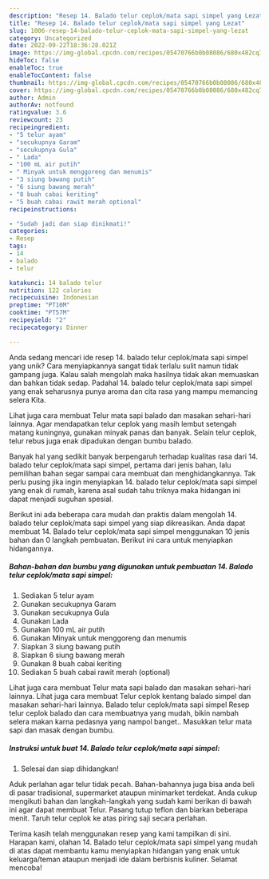 ```yaml
---
description: "Resep 14. Balado telur ceplok/mata sapi simpel yang Lezat"
title: "Resep 14. Balado telur ceplok/mata sapi simpel yang Lezat"
slug: 1006-resep-14-balado-telur-ceplok-mata-sapi-simpel-yang-lezat
category: Uncategorized
date: 2022-09-22T18:36:28.021Z
image: https://img-global.cpcdn.com/recipes/05470766b0b08086/680x482cq70/14-balado-telur-ceplokmata-sapi-simpel-foto-resep-utama.jpg
hideToc: false
enableToc: true
enableTocContent: false
thumbnail: https://img-global.cpcdn.com/recipes/05470766b0b08086/680x482cq70/14-balado-telur-ceplokmata-sapi-simpel-foto-resep-utama.jpg
cover: https://img-global.cpcdn.com/recipes/05470766b0b08086/680x482cq70/14-balado-telur-ceplokmata-sapi-simpel-foto-resep-utama.jpg
author: Admin
authorAv: notfound
ratingvalue: 3.6
reviewcount: 23
recipeingredient:
- "5 telur ayam"
- "secukupnya Garam"
- "secukupnya Gula"
- " Lada"
- "100 mL air putih"
- " Minyak untuk menggoreng dan menumis"
- "3 siung bawang putih"
- "6 siung bawang merah"
- "8 buah cabai keriting"
- "5 buah cabai rawit merah optional"
recipeinstructions:

- "Sudah jadi dan siap dinikmati!"
categories:
- Resep
tags:
- 14
- balado
- telur

katakunci: 14 balado telur 
nutrition: 122 calories
recipecuisine: Indonesian
preptime: "PT10M"
cooktime: "PT57M"
recipeyield: "2"
recipecategory: Dinner

---
```





Anda sedang mencari ide resep 14. balado telur ceplok/mata sapi simpel yang unik? Cara menyiapkannya sangat tidak terlalu sulit namun tidak gampang juga. Kalau salah mengolah maka hasilnya tidak akan memuaskan dan bahkan tidak sedap. Padahal 14. balado telur ceplok/mata sapi simpel yang enak seharusnya punya aroma dan cita rasa yang mampu memancing selera Kita.





Lihat juga cara membuat Telur mata sapi balado dan masakan sehari-hari lainnya. Agar mendapatkan telur ceplok yang masih lembut setengah matang kuningnya, gunakan minyak panas dan banyak. Selain telur ceplok, telur rebus juga enak dipadukan dengan bumbu balado.

Banyak hal yang sedikit banyak berpengaruh terhadap kualitas rasa dari 14. balado telur ceplok/mata sapi simpel, pertama dari jenis bahan, lalu pemilihan bahan segar sampai cara membuat dan menghidangkannya. Tak perlu pusing jika ingin menyiapkan 14. balado telur ceplok/mata sapi simpel yang enak di rumah, karena asal sudah tahu triknya maka hidangan ini dapat menjadi suguhan spesial.






Berikut ini ada beberapa cara mudah dan praktis dalam mengolah 14. balado telur ceplok/mata sapi simpel yang siap dikreasikan. Anda dapat membuat 14. Balado telur ceplok/mata sapi simpel menggunakan 10 jenis bahan dan 0 langkah pembuatan. Berikut ini cara untuk menyiapkan hidangannya.

<!--inarticleads1-->

##### Bahan-bahan dan bumbu yang digunakan untuk pembuatan 14. Balado telur ceplok/mata sapi simpel:

1. Sediakan 5 telur ayam
1. Gunakan secukupnya Garam
1. Gunakan secukupnya Gula
1. Gunakan  Lada
1. Gunakan 100 mL air putih
1. Gunakan  Minyak untuk menggoreng dan menumis
1. Siapkan 3 siung bawang putih
1. Siapkan 6 siung bawang merah
1. Gunakan 8 buah cabai keriting
1. Sediakan 5 buah cabai rawit merah (optional)


Lihat juga cara membuat Telur mata sapi balado dan masakan sehari-hari lainnya. Lihat juga cara membuat Telur ceplok kentang balado simpel dan masakan sehari-hari lainnya. Balado telur ceplok/mata sapi simpel Resep telur ceplok balado dan cara membuatnya yang mudah, bikin nambah selera makan karna pedasnya yang nampol banget.. Masukkan telur mata sapi dan masak dengan bumbu. 

<!--inarticleads2-->

##### Instruksi untuk buat 14. Balado telur ceplok/mata sapi simpel:


1. Selesai dan siap dihidangkan!

Aduk perlahan agar telur tidak pecah. Bahan-bahannya juga bisa anda beli di pasar tradisional, supermarket ataupun minimarket terdekat. Anda cukup mengikuti bahan dan langkah-langkah yang sudah kami berikan di bawah ini agar dapat membuat Telur. Pasang tutup teflon dan biarkan beberapa menit. Taruh telur ceplok ke atas piring saji secara perlahan. 

Terima kasih telah menggunakan resep yang kami tampilkan di sini. Harapan kami, olahan 14. Balado telur ceplok/mata sapi simpel yang mudah di atas dapat membantu kamu menyiapkan hidangan yang enak untuk keluarga/teman ataupun menjadi ide dalam berbisnis kuliner. Selamat mencoba!
